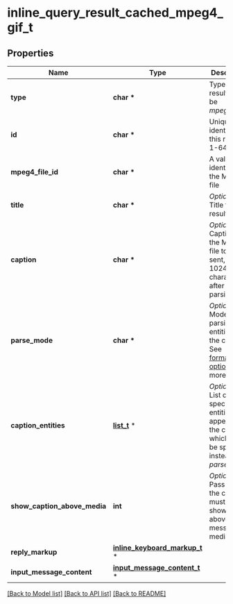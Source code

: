 # inline_query_result_cached_mpeg4_gif_t

## Properties
Name | Type | Description | Notes
------------ | ------------- | ------------- | -------------
**type** | **char \*** | Type of the result, must be *mpeg4\\_gif* | [default to 'mpeg4_gif']
**id** | **char \*** | Unique identifier for this result, 1-64 bytes | 
**mpeg4_file_id** | **char \*** | A valid file identifier for the MPEG4 file | 
**title** | **char \*** | *Optional*. Title for the result | [optional] 
**caption** | **char \*** | *Optional*. Caption of the MPEG-4 file to be sent, 0-1024 characters after entities parsing | [optional] 
**parse_mode** | **char \*** | *Optional*. Mode for parsing entities in the caption. See [formatting options](https://core.telegram.org/bots/api/#formatting-options) for more details. | [optional] 
**caption_entities** | [**list_t**](message_entity.md) \* | *Optional*. List of special entities that appear in the caption, which can be specified instead of *parse\\_mode* | [optional] 
**show_caption_above_media** | **int** | *Optional*. Pass *True*, if the caption must be shown above the message media | [optional] 
**reply_markup** | [**inline_keyboard_markup_t**](inline_keyboard_markup.md) \* |  | [optional] 
**input_message_content** | [**input_message_content_t**](input_message_content.md) \* |  | [optional] 

[[Back to Model list]](../README.md#documentation-for-models) [[Back to API list]](../README.md#documentation-for-api-endpoints) [[Back to README]](../README.md)


